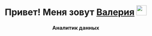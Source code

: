 <h1 align="center">Привет! Меня зовут <a href="https://daniilshat.ru/" target="_blank">Валерия</a> 
<img src="https://github.com/blackcater/blackcater/raw/main/images/Hi.gif" height="32"/></h1>
<h3 align="center"> Аналитик данных </h3>
